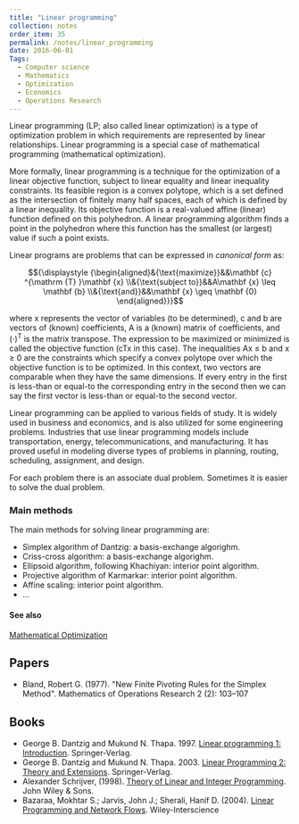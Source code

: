 ```yaml
---
title: "Linear programming"
collection: notes
order_item: 35
permalink: /notes/linear_programming
date: 2016-06-01
Tags:
  - Computer science
  - Mathematics
  - Optimization
  - Economics
  - Operations Research
---
```


Linear programming (LP; also called linear optimization) is a type of optimization problem in which requirements are represented by linear relationships. Linear programming is a special case of mathematical programming (mathematical optimization).

More formally, linear programming is a technique for the optimization of a linear objective function, subject to linear equality and linear inequality constraints. Its feasible region is a convex polytope, which is a set defined as the intersection of finitely many half spaces, each of which is defined by a linear inequality. Its objective function is a real-valued affine (linear) function defined on this polyhedron. A linear programming algorithm finds a point in the polyhedron where this function has the smallest (or largest) value if such a point exists.

Linear programs are problems that can be expressed in *canonical form* as:

$${\displaystyle {\begin{aligned}&{\text{maximize}}&&\mathbf {c} ^{\mathrm {T} }\mathbf {x} \\&{\text{subject to}}&&A\mathbf {x} \leq \mathbf {b} \\&{\text{and}}&&\mathbf {x} \geq \mathbf {0} \end{aligned}}}$$

where x represents the vector of variables (to be determined), c and b are vectors of (known) coefficients, A is a (known) matrix of coefficients, and ${\displaystyle (\cdot )^{\mathrm {T} }}$ is the matrix transpose. The expression to be maximized or minimized is called the objective function (cTx in this case). The inequalities Ax ≤ b and x ≥ 0 are the constraints which specify a convex polytope over which the objective function is to be optimized. In this context, two vectors are comparable when they have the same dimensions. If every entry in the first is less-than or equal-to the corresponding entry in the second then we can say the first vector is less-than or equal-to the second vector.

Linear programming can be applied to various fields of study. It is widely used in business and economics, and is also utilized for some engineering problems. Industries that use linear programming models include transportation, energy, telecommunications, and manufacturing. It has proved useful in modeling diverse types of problems in planning, routing, scheduling, assignment, and design.


For each problem there is an associate dual problem. Sometimes it is easier to solve the dual problem.

### Main methods
The main methods for solving linear programming are:
* Simplex algorithm of Dantzig: a basis-exchange algorighm.
* Criss-cross algorithm: a basis-exchange algorighm.
* Ellipsoid algorithm, following Khachiyan: interior point algorithm.
* Projective algorithm of Karmarkar: interior point algorithm.
* Affine scaling: interior point algorithm.
* ...


#### See also
[Mathematical Optimization](/notes/mathematical_optimization)




## Papers
* Bland, Robert G. (1977). "New Finite Pivoting Rules for the Simplex Method". Mathematics of Operations Research 2 (2): 103–107


## Books
* George B. Dantzig and Mukund N. Thapa. 1997. [Linear programming 1: Introduction](https://www.goodreads.com/book/show/1595942.Linear_Programming_1). Springer-Verlag.
* George B. Dantzig and Mukund N. Thapa. 2003. [Linear Programming 2: Theory and Extensions](https://www.goodreads.com/book/show/545097.Linear_Programming_2). Springer-Verlag.
* Alexander Schrijver, (1998). [Theory of Linear and Integer Programming](https://www.goodreads.com/book/show/3400135-theory-of-linear-and-integer-programming). John Wiley & Sons.
* Bazaraa, Mokhtar S.; Jarvis, John J.; Sherali, Hanif D. (2004). [Linear Programming and Network Flows](https://www.goodreads.com/book/show/153419.Linear_Programming_and_Network_Flows). Wiley-Interscience


